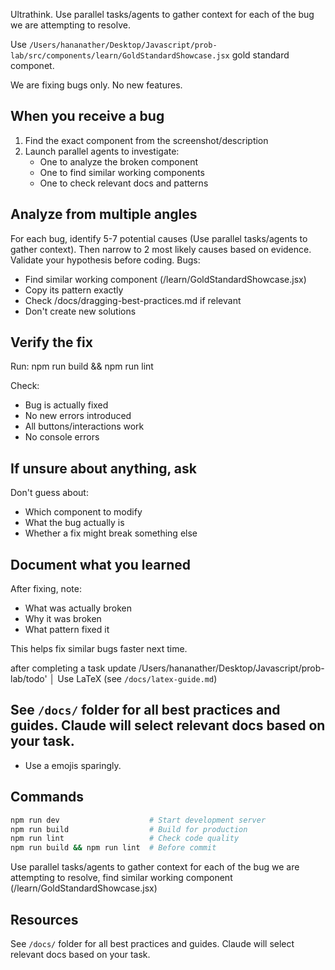 Ultrathink. Use parallel tasks/agents to gather context for each of the bug we are attempting to resolve. 

Use `/Users/hananather/Desktop/Javascript/prob-lab/src/components/learn/GoldStandardShowcase.jsx` gold standard componet.


We are fixing bugs only. No new features.

## When you receive a bug
1. Find the exact component from the screenshot/description
2. Launch parallel agents to investigate:
   - One to analyze the broken component
   - One to find similar working components
   - One to check relevant docs and patterns

## Analyze from multiple angles

For each bug, identify 5-7 potential causes (Use parallel tasks/agents to gather context). Then narrow to 2 most likely causes based on evidence.
Validate your hypothesis before coding.
Bugs:
- Find similar working component (/learn/GoldStandardShowcase.jsx)
- Copy its pattern exactly
- Check /docs/dragging-best-practices.md if relevant
- Don't create new solutions

## Verify the fix

Run: npm run build && npm run lint

Check:
- Bug is actually fixed
- No new errors introduced
- All buttons/interactions work
- No console errors

## If unsure about anything, ask

Don't guess about:
- Which component to modify
- What the bug actually is
- Whether a fix might break something else

## Document what you learned

After fixing, note:
- What was actually broken
- Why it was broken
- What pattern fixed it

This helps fix similar bugs faster next time.

after completing  a task update /Users/hananather/Desktop/Javascript/prob-lab/todo'                              │
Use LaTeX (see `/docs/latex-guide.md`)

## See `/docs/` folder for all best practices and guides. Claude will select relevant docs based on your task.

- Use a emojis sparingly.


## Commands
```bash
npm run dev                    # Start development server
npm run build                  # Build for production
npm run lint                   # Check code quality
npm run build && npm run lint  # Before commit
```

Use parallel tasks/agents to gather context for each of the bug we are attempting to resolve, find similar working component (/learn/GoldStandardShowcase.jsx)

## Resources
See `/docs/` folder for all best practices and guides. Claude will select relevant docs based on your task.
